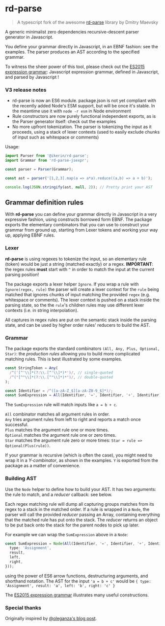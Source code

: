 # rd-parse

> A typescript fork of the awesome [rd-parse](https://github.com/dmaevsky/rd-parse) library by Dmitry Maevsky

A generic minimalist zero dependencies recursive-descent parser generator in Javascript.

You define your grammar directly in Javascript, in an EBNF fashion: see the examples.
The parser produces an AST according to the specified grammar.

To witness the sheer power of this tool, please check out the [ES2015 expression grammar](https://github.com/ivank/rd-parse/blob/master/examples/ECMAScript.ts):
Javascript expression grammar, defined in Javascript, and parsed by Javascript !

### V3 release notes

- rd-parse is now an ES6 module. package.json is not yet compliant with the recently added Node's ESM support, but will be once it's stable. In the meantime use it with `node -r esm` in Node environment
- Rule constructors are now purely functional independent exports, as is the Parser generator itself: check out the examples
- No more upfront tokenization. The parser is tokenizing the input as it proceeds, using a stack of lexer contexts (used to easily exclude chunks of input such as whitespace or comments)

Usage:

```typescript
import Parser from '@ikerin/rd-parse';
import Grammar from 'rd-parse-jsexpr';

const parser = Parser(Grammar);

const ast = parser('[1,2,3].map(a => a*a).reduce((a,b) => a + b)');

console.log(JSON.stringify(ast, null, 2)); // Pretty print your AST
```

## Grammar definition rules

With **rd-parse** you can define your grammar directly in Javascript in a very expressive fashion, using constructs borrowed form EBNF.
The package exports the elementary combinators that you can use to construct your grammar from ground up, starting from Lexer tokens and working your way up, applying EBNF rules.

### Lexer

**rd-parse** is using regexes to tokenize the input, so an elementary rule (token) would be just a string (matched exactly) or a regex.
**IMPORTANT**: the regex rules **must** start with `^` in order to match the input at the current parsing position!

The package exports a lexer helper `Ignore`. If you wrap a rule with `Ignore(regex, rule)` the parser will create a lexer context for the `rule` being matched that ignores chunks of input matching the provided `regex` (e.g. whitespace or comments). The lexer context is pushed on a stack inside the parsing state, so the the `rule`'s children rules may use different lexer contexts (i.e. in string interpolation).

All captures in regex rules are put on the semantic stack inside the parsing state, and can be used by higher order rules' reducers to build the AST.

### Grammar

The package exports the standard combinators `(All, Any, Plus, Optional, Star)`: the _production rules_ allowing you to build more complicated matching rules. This is best illustrated by some examples.

```typescript
const StringToken = Any(
  /^('[^'\\]*(?:\\.[^'\\]*)*')/, // single-quoted
  /^("[^"\\]*(?:\\.[^"\\]*)*")/, // double-quoted
);

const Identifier = /^([a-zA-Z_$][a-zA-Z0-9_$]*)/;
const SumExpression = All(Identifier, '=', Identifier, '+', Identifier);
```

The `SumExpression` rule will match inputs like `a = b + c`.

`All` combinator matches all argument rules in order.<br/>
`Any` tries argument rules from left to right and reports a match once successful.<br/>
`Plus` matches the argument rule one or more times.<br/>
`Optional` matches the argument rule one or zero times.<br/>
`Star` matches the argument rule zero or more times: `Star = rule => Optional(Plus(rule))`.<br/>

If your grammar is recursive (which is often the case), you might need to wrap it in a _Y-combinator_, as shown in the examples. `Y` is exported from the package as a matter of convenience.

### Building AST

Use the `Node` helper to define how to build your AST. It has two arguments: the rule to match, and a _reducer_ callback: see below.

Each regex matching rule will dump all capturing groups matches from its regex to a stack in the matched order.
If a rule is wrapped in a `Node`, the parser will call the provided _reducer_ passing an Array, containing everything that the matched rule has put onto the stack. The _reducer_ returns an object to be put back onto the stack for the parent nodes to pick up later.

For example we can wrap the `SumExpression` above in a `Node`:

```typescript
const SumExpression = Node(All(Identifier, '=', Identifier, '+', Identifier), ([result, left, right]) => ({
  type: 'Assignment',
  result,
  left,
  right,
}));
```

using the power of ES6 arrow functions, destructuring arguments, and shorthand notation.
The AST for the input `'a = b + c'` would be `{ type: 'Assignment', result: 'a', left: 'b', right: 'c' }`

The [ES2015 expression grammar](https://github.com/ivank/rd-parse/blob/master/examples/ECMAScript.ts) illustrates many useful constructions.

### Special thanks

Originally inspired by [@oleganza's blog post](http://blog.oleganza.com/post/106246432/recursive-descent-parser-in-javascript).
